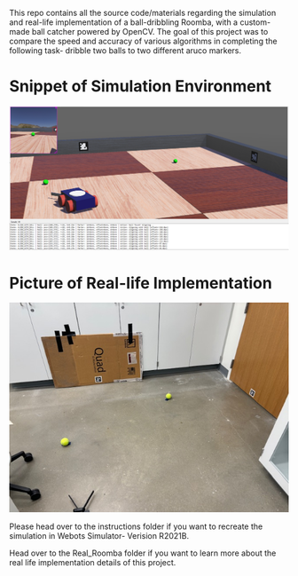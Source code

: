 This repo contains all the source code/materials regarding the simulation and real-life implementation of a ball-dribbling Roomba, with a custom-made ball catcher powered by OpenCV. The goal of this project was to compare the speed and accuracy of various algorithms in completing the following task- dribble two balls to two different aruco markers. 

# Snippet of Simulation Environment

![Example Image](images/Webots.PNG)

# Picture of Real-life Implementation

![Example Image](images/IRLSetup.PNG)



Please head over to the instructions folder if you want to recreate the simulation in Webots Simulator- Verision R2021B. 

Head over to the Real_Roomba folder if you want to learn more about the real life implementation details of this project.
